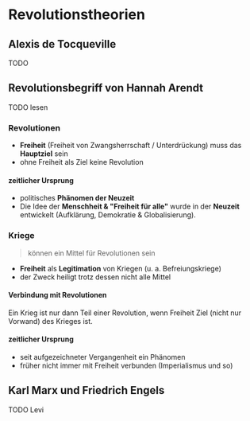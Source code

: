# Revolutionstheorien

## Alexis de Tocqueville

TODO

## Revolutionsbegriff von Hannah Arendt

TODO lesen

### Revolutionen

- **Freiheit** (Freiheit von Zwangsherrschaft / Unterdrückung) muss das **Hauptziel** sein
- ohne Freiheit als Ziel keine Revolution

#### zeitlicher Ursprung

- politisches **Phänomen der Neuzeit**
- Die Idee der **Menschheit & "Freiheit für alle"** wurde in der **Neuzeit** entwickelt (Aufklärung, Demokratie & Globalisierung).

### Kriege

> können ein Mittel für Revolutionen sein

- **Freiheit** als **Legitimation** von Kriegen (u. a. Befreiungskriege)
- der Zweck heiligt trotz dessen nicht alle Mittel

#### Verbindung mit Revolutionen

Ein Krieg ist nur dann Teil einer Revolution, wenn Freiheit Ziel (nicht nur Vorwand) des Krieges ist.

#### zeitlicher Ursprung

- seit aufgezeichneter Vergangenheit ein Phänomen
- früher nicht immer mit Freiheit verbunden (Imperialismus und so)

## Karl Marx und Friedrich Engels

TODO Levi

